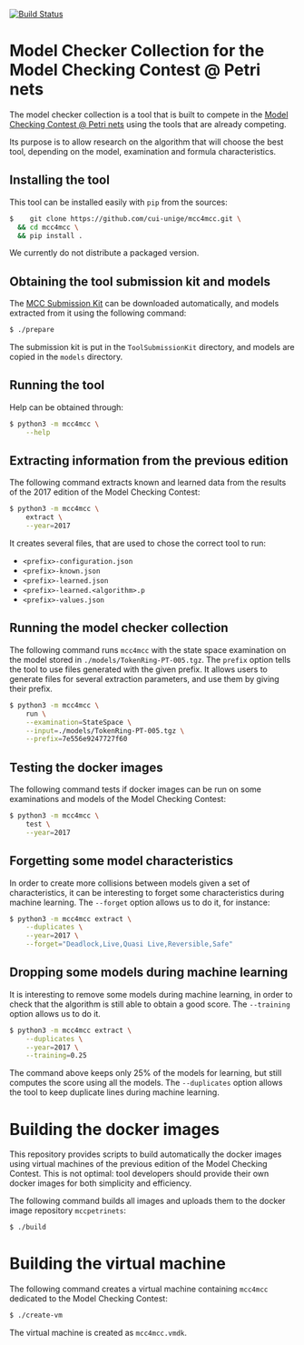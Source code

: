 [![Build Status](https://travis-ci.org/cui-unige/mcc4mcc.svg?branch=master)](https://travis-ci.org/cui-unige/mcc4mcc)

# Model Checker Collection for the Model Checking Contest @ Petri nets

The model checker collection is a tool that is built to compete in the
[Model Checking Contest @ Petri nets](https://mcc.lip6.fr)
using the tools that are already competing.

Its purpose is to allow research on the algorithm that will choose
the best tool, depending on the model, examination and formula characteristics.

## Installing the tool

This tool can be installed easily with `pip` from the sources:

```sh
$    git clone https://github.com/cui-unige/mcc4mcc.git \
  && cd mcc4mcc \
  && pip install .
```
We currently do not distribute a packaged version.

## Obtaining the tool submission kit and models

The [MCC Submission Kit](https://mcc.lip6.fr/archives/ToolSubmissionKit.tar.gz)
can be downloaded automatically, and models extracted from it using the
following command:

```sh
$ ./prepare
```

The submission kit is put in the `ToolSubmissionKit` directory,
and models are copied in the `models` directory.

## Running the tool

Help can be obtained through:

```sh
$ python3 -m mcc4mcc \
    --help
```

## Extracting information from the previous edition

The following command extracts known and learned data from the results
of the 2017 edition of the Model Checking Contest:

```sh
$ python3 -m mcc4mcc \
    extract \
    --year=2017
```

It creates several files, that are used to chose the correct tool to run:

* `<prefix>-configuration.json`
* `<prefix>-known.json`
* `<prefix>-learned.json`
* `<prefix>-learned.<algorithm>.p`
* `<prefix>-values.json`

## Running the model checker collection

The following command runs `mcc4mcc` with the state space examination
on the model stored in `./models/TokenRing-PT-005.tgz`.
The `prefix` option tells the tool to use files generated with
the given prefix.
It allows users to generate files for several extraction parameters,
and use them by giving their prefix.

```sh
$ python3 -m mcc4mcc \
    run \
    --examination=StateSpace \
    --input=./models/TokenRing-PT-005.tgz \
    --prefix=7e556e9247727f60
```

## Testing the docker images

The following command tests if docker images can be run on some examinations
and models of the Model Checking Contest:

```sh
$ python3 -m mcc4mcc \
    test \
    --year=2017
```

## Forgetting some model characteristics

In order to create more collisions between models given a set of
characteristics, it can be interesting to forget some characteristics
during machine learning.
The `--forget` option allows us to do it, for instance:

```sh
$ python3 -m mcc4mcc extract \
    --duplicates \
    --year=2017 \
    --forget="Deadlock,Live,Quasi Live,Reversible,Safe"
```

## Dropping some models during machine learning

It is interesting to remove some models during machine learning,
in order to check that the algorithm is still able to obtain a good score.
The `--training` option allows us to do it.

```sh
$ python3 -m mcc4mcc extract \
    --duplicates \
    --year=2017 \
    --training=0.25
```

The command above keeps only 25% of the models for learning,
but still computes the score using all the models.
The `--duplicates` option allows the tool to keep duplicate lines
during machine learning.

# Building the docker images

This repository provides scripts to build automatically the docker images
using virtual machines of the previous edition of the Model Checking Contest.
This is not optimal: tool developers should provide their own docker images
for both simplicity and efficiency.

The following command builds all images and uploads them to the docker
image repository `mccpetrinets`:

```sh
$ ./build
```

# Building the virtual machine

The following command creates a virtual machine containing `mcc4mcc`
dedicated to the Model Checking Contest:

```sh
$ ./create-vm
```

The virtual machine is created as `mcc4mcc.vmdk`.
